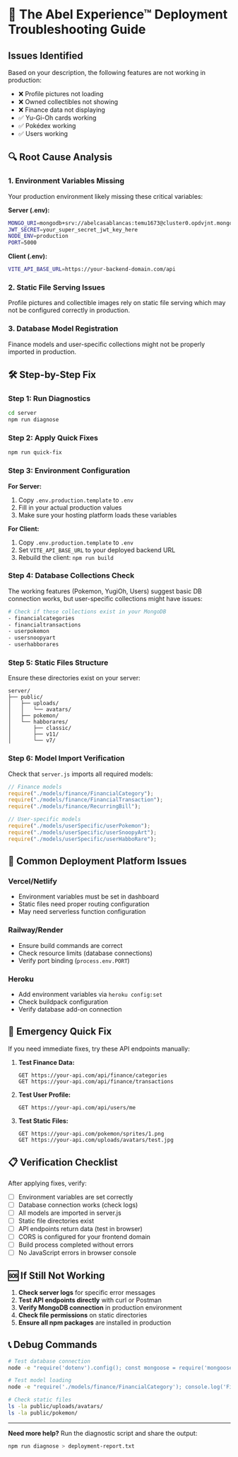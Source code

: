# 🚀 The Abel Experience™ Deployment Troubleshooting Guide

## Issues Identified
Based on your description, the following features are not working in production:
- ❌ Profile pictures not loading
- ❌ Owned collectibles not showing
- ❌ Finance data not displaying
- ✅ Yu-Gi-Oh cards working
- ✅ Pokédex working  
- ✅ Users working

## 🔍 Root Cause Analysis

### 1. **Environment Variables Missing**
Your production environment likely missing these critical variables:

**Server (.env):**
```bash
MONGO_URI=mongodb+srv://abelcasablancas:temu1673@cluster0.opdvjnt.mongodb.net/?retryWrites=true&w=majority&appName=Cluster0
JWT_SECRET=your_super_secret_jwt_key_here
NODE_ENV=production
PORT=5000
```

**Client (.env):**
```bash
VITE_API_BASE_URL=https://your-backend-domain.com/api
```

### 2. **Static File Serving Issues**
Profile pictures and collectible images rely on static file serving which may not be configured correctly in production.

### 3. **Database Model Registration**
Finance models and user-specific collections might not be properly imported in production.

## 🛠️ Step-by-Step Fix

### Step 1: Run Diagnostics
```bash
cd server
npm run diagnose
```

### Step 2: Apply Quick Fixes
```bash
npm run quick-fix
```

### Step 3: Environment Configuration

**For Server:**
1. Copy `.env.production.template` to `.env`
2. Fill in your actual production values
3. Make sure your hosting platform loads these variables

**For Client:**
1. Copy `.env.production.template` to `.env`  
2. Set `VITE_API_BASE_URL` to your deployed backend URL
3. Rebuild the client: `npm run build`

### Step 4: Database Collections Check

The working features (Pokemon, YugiOh, Users) suggest basic DB connection works, but user-specific collections might have issues:

```bash
# Check if these collections exist in your MongoDB
- financialcategories
- financialtransactions  
- userpokemon
- usersnoopyart
- userhabborares
```

### Step 5: Static Files Structure

Ensure these directories exist on your server:
```
server/
├── public/
│   ├── uploads/
│   │   └── avatars/
│   ├── pokemon/
│   └── habborares/
│       ├── classic/
│       ├── v11/
│       └── v7/
```

### Step 6: Model Import Verification

Check that `server.js` imports all required models:
```javascript
// Finance models
require("./models/finance/FinancialCategory");
require("./models/finance/FinancialTransaction");
require("./models/finance/RecurringBill");

// User-specific models  
require("./models/userSpecific/userPokemon");
require("./models/userSpecific/userSnoopyArt");
require("./models/userSpecific/userHabboRare");
```

## 🚨 Common Deployment Platform Issues

### Vercel/Netlify
- Environment variables must be set in dashboard
- Static files need proper routing configuration
- May need serverless function configuration

### Railway/Render
- Ensure build commands are correct
- Check resource limits (database connections)
- Verify port binding (`process.env.PORT`)

### Heroku
- Add environment variables via `heroku config:set`
- Check buildpack configuration
- Verify database add-on connection

## 🔧 Emergency Quick Fix

If you need immediate fixes, try these API endpoints manually:

1. **Test Finance Data:**
   ```
   GET https://your-api.com/api/finance/categories
   GET https://your-api.com/api/finance/transactions
   ```

2. **Test User Profile:**
   ```
   GET https://your-api.com/api/users/me
   ```

3. **Test Static Files:**
   ```
   GET https://your-api.com/pokemon/sprites/1.png
   GET https://your-api.com/uploads/avatars/test.jpg
   ```

## 📋 Verification Checklist

After applying fixes, verify:

- [ ] Environment variables are set correctly
- [ ] Database connection works (check logs)
- [ ] All models are imported in server.js
- [ ] Static file directories exist
- [ ] API endpoints return data (test in browser)
- [ ] CORS is configured for your frontend domain
- [ ] Build process completed without errors
- [ ] No JavaScript errors in browser console

## 🆘 If Still Not Working

1. **Check server logs** for specific error messages
2. **Test API endpoints directly** with curl or Postman
3. **Verify MongoDB connection** in production environment
4. **Check file permissions** on static directories
5. **Ensure all npm packages** are installed in production

## 📞 Debug Commands

```bash
# Test database connection
node -e "require('dotenv').config(); const mongoose = require('mongoose'); mongoose.connect(process.env.MONGO_URI).then(() => console.log('DB OK')).catch(err => console.log('DB ERROR:', err))"

# Test model loading
node -e "require('./models/finance/FinancialCategory'); console.log('Finance models OK')"

# Check static files
ls -la public/uploads/avatars/
ls -la public/pokemon/
```

---

**Need more help?** Run the diagnostic script and share the output:
```bash
npm run diagnose > deployment-report.txt
```
